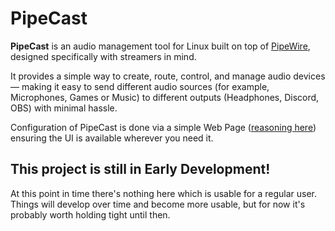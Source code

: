 # PipeCast

**PipeCast** is an audio management tool for Linux built on top of [PipeWire](https://pipewire.org), designed
specifically with streamers in mind.

It provides a simple way to create, route, control, and manage audio devices — making it easy to send different audio
sources (for example, Microphones, Games or Music) to different outputs (Headphones, Discord, OBS) with minimal hassle.

Configuration of PipeCast is done via a simple Web
Page ([reasoning here](https://github.com/PipeCast/pipecast/wiki/Why-a-Web-Page%3F)) ensuring the UI is available
wherever you need it.

## This project is still in Early Development!

At this point in time there's nothing here which is usable for a regular user. Things will develop over time and become
more usable, but for now it's probably worth holding tight until then.


